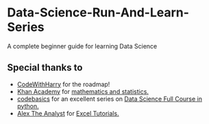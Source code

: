 # Data-Science-Run-And-Learn-Series
A complete beginner guide for learning Data Science

## Special thanks to
-   [CodeWithHarry](https://www.youtube.com/@CodeWithHarry)  for the roadmap!
-   [Khan Academy](https://www.youtube.com/@khanacademy)  for  [mathematics and statistics.](https://www.youtube.com/playlist?list=PL1328115D3D8A2566)
-   [codebasics](https://www.youtube.com/@codebasics)  for an excellent series on  [Data Science Full Course in python.](https://www.youtube.com/playlist?list=PLeo1K3hjS3us_ELKYSj_Fth2tIEkdKXvV)
-   [Alex The Analyst](https://www.youtube.com/@AlexTheAnalyst/playlists)  for  [Excel Tutorials.](https://www.youtube.com/playlist?list=PLUaB-1hjhk8Hyd5NiPQ9CND82vNodlFF5)
